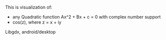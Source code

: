 This is visualization of:
 - any Quadratic function Ax^2 + Bx + c = 0 with complex number support
 - cos(z), where z = x + iy

Libgdx, android/desktop
